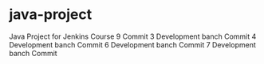 # java-project
Java Project for Jenkins Course
9 Commit
3 Development banch Commit
4 Development banch Commit
6 Development banch Commit
7 Development banch Commit
